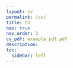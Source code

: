 ```yaml
---
layout: cv
permalink: /cv/
title: CV
nav: true
nav_order: 3
cv_pdf: example_pdf.pdf
description:
toc:
  sidebar: left
---
```

